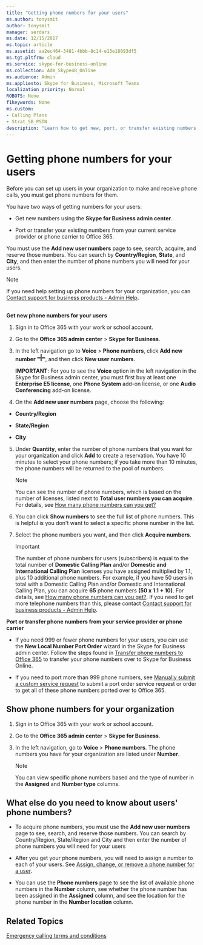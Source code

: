 ```yaml
---
title: "Getting phone numbers for your users"
ms.author: tonysmit
author: tonysmit
manager: serdars
ms.date: 12/15/2017
ms.topic: article
ms.assetid: aa2ec464-3481-4bbb-8c14-e13e18093df5
ms.tgt.pltfrm: cloud
ms.service: skype-for-business-online
ms.collection: Adm_Skype4B_Online
ms.audience: Admin
ms.appliesto: Skype for Business, Microsoft Teams
localization_priority: Normal
ROBOTS: None
f1keywords: None
ms.custom:
- Calling Plans
- Strat_SB_PSTN
description: "Learn how to get new, port, or transfer existing numbers for Skype for Business, and how to show the changes to your users. "
---
```


# Getting phone numbers for your users

Before you can set up users in your organization to make and receive phone calls, you must get phone numbers for them.
  
You have two ways of getting numbers for your users:
  
- Get new numbers using the **Skype for Business admin center**.
    
- Port or transfer your existing numbers from your current service provider or phone carrier to Office 365.
    
You must use the **Add new user numbers** page to see, search, acquire, and reserve those numbers. You can search by **Country/Region**, **State**, and **City**, and then enter the number of phone numbers you will need for your users.
  
> [!NOTE]
> If you need help setting up phone numbers for your organization, you can [Contact support for business products - Admin Help](https://support.office.com/article/32a17ca7-6fa0-4870-8a8d-e25ba4ccfd4b). 
  
## 

 **Get new phone numbers for your users**
  
1. Sign in to Office 365 with your work or school account.
    
2. Go to the **Office 365 admin center** > **Skype for Business**.
    
3. In the left navigation go to **Voice** > **Phone numbers**, click **Add new number** ![Add button](../images/c224fbd0-f0f5-46ce-a1a7-73adf4540ef7.png), and then click **New user numbers**.
    
    **IMPORTANT**: For you to see the **Voice** option in the left navigation in the Skype for Business admin center, you must first buy at least one **Enterprise E5 license**, one **Phone System** add-on license, or one **Audio Conferencing** add-on license.
    
4. On the **Add new user numbers** page, choose the following:
    
  - **Country/Region**
    
  - **State/Region**
    
  - **City**
    
5. Under **Quantity**, enter the number of phone numbers that you want for your organization and click **Add** to create a reservation. You have 10 minutes to select your phone numbers; if you take more than 10 minutes, the phone numbers will be returned to the pool of numbers.
    
    > [!NOTE]
    > You can see the number of phone numbers, which is based on the number of licenses, listed next to **Total user numbers you can acquire**. For details, see [How many phone numbers can you get?](how-many-phone-numbers-can-you-get.md)
  
6. You can click **Show numbers** to see the full list of phone numbers. This is helpful is you don't want to select a specific phone number in the list.
    
7. Select the phone numbers you want, and then click **Acquire numbers**.
    
    > [!IMPORTANT]
    > The number of phone numbers for users (subscribers) is equal to the total number of **Domestic Calling Plan** and/or **Domestic and International Calling Plan** licenses you have assigned multiplied by 1.1, plus 10 additional phone numbers. For example, if you have 50 users in total with a Domestic Calling Plan and/or Domestic and International Calling Plan, you can acquire **65** phone numbers **(50 x 1.1 + 10)**. For details, see [How many phone numbers can you get?](how-many-phone-numbers-can-you-get.md). If you need to get more telephone numbers than this, please contact [Contact support for business products - Admin Help](https://support.office.com/article/32a17ca7-6fa0-4870-8a8d-e25ba4ccfd4b). 
  
 **Port or transfer phone numbers from your service provider or phone carrier**
  
- If you need 999 or fewer phone numbers for your users, you can use the **New Local Number Port Order** wizard in the Skype for Business admin center. Follow the steps found in [Transfer phone numbers to Office 365](transfer-phone-numbers-to-office-365.md) to transfer your phone numbers over to Skype for Business Online.
    
- If you need to port more than 999 phone numbers, see [Manually submit a custom service request](manually-submit-a-custom-service-request.md) to submit a port order service request or order to get all of these phone numbers ported over to Office 365.
    
## Show phone numbers for your organization

1. Sign in to Office 365 with your work or school account.
    
2. Go to the **Office 365 admin center** > **Skype for Business**.
    
3. In the left navigation, go to **Voice** > **Phone numbers**. The phone numbers you have for your organization are listed under **Number**.
    
    > [!NOTE]
    > You can view specific phone numbers based and the type of number in the **Assigned** and **Number type** columns.
  
## What else do you need to know about users' phone numbers?

- To acquire phone numbers, you must use the **Add new user numbers** page to see, search, and reserve those numbers. You can search by Country/Region, State/Region and City and then enter the number of phone numbers you will need for your users
    
- After you get your phone numbers, you will need to assign a number to each of your users. See [Assign, change, or remove a phone number for a user](assign-change-or-remove-a-phone-number-for-a-user.md).
    
- You can use the **Phone numbers** page to see the list of available phone numbers in the **Number** column, see whether the phone number has been assigned in the **Assigned** column, and see the location for the phone number in the **Number location** column.
    
## Related Topics
[Emergency calling terms and conditions](emergency-calling-terms-and-conditions.md)